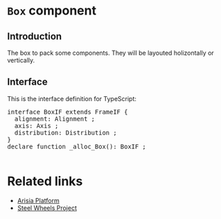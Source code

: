 # `Box` component

## Introduction
The box to pack some components.
They will be layouted holizontally or vertically.

## Interface

This is the interface definition for TypeScript:
<pre>
interface BoxIF extends FrameIF {
  alignment: Alignment ;
  axis: Axis ;
  distribution: Distribution ;
}
declare function _alloc_Box(): BoxIF ;

</pre>

# Related links
* [Arisia Platform](https://github.com/steelwheels/Arisia#readme)
* [Steel Wheels Project](https://github.com/steelwheels)



